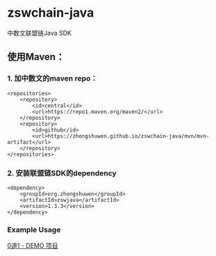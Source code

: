 # zswchain-java
中数文联盟链Java SDK

## 使用Maven：

### 1. 加中数文的maven repo：
```
<repositories>
    <repository>
        <id>central</id>
        <url>https://repo1.maven.org/maven2/</url>
    </repository>
    <repository>
        <id>github</id>
        <url>https://zhongshuwen.github.io/zswchain-java/mvn/mvn-artifact</url>
    </repository>
</repositories>
```

### 2. 安装联盟链SDK的dependency
```
<dependency>
    <groupId>org.zhongshuwen</groupId>
    <artifactId>zswjava</artifactId>
    <version>1.3.3</version>
</dependency>
```


### Example Usage
[0道1 - DEMO 项目](https://github.com/zhongshuwen/zswchain-java-demo)
